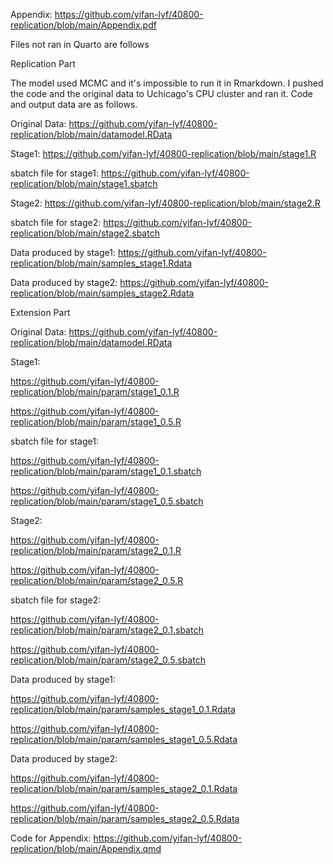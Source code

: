 Appendix: https://github.com/yifan-lyf/40800-replication/blob/main/Appendix.pdf

Files not ran in Quarto are follows

Replication Part

The model used MCMC and it's impossible to run it in Rmarkdown. I pushed the code and the original data to Uchicago's CPU cluster and ran it. Code and output data are as follows.

Original Data: https://github.com/yifan-lyf/40800-replication/blob/main/datamodel.RData

Stage1: https://github.com/yifan-lyf/40800-replication/blob/main/stage1.R

sbatch file for stage1: https://github.com/yifan-lyf/40800-replication/blob/main/stage1.sbatch

Stage2: https://github.com/yifan-lyf/40800-replication/blob/main/stage2.R

sbatch file for stage2: https://github.com/yifan-lyf/40800-replication/blob/main/stage2.sbatch

Data produced by stage1: https://github.com/yifan-lyf/40800-replication/blob/main/samples_stage1.Rdata

Data produced by stage2: https://github.com/yifan-lyf/40800-replication/blob/main/samples_stage2.Rdata

Extension Part

Original Data: https://github.com/yifan-lyf/40800-replication/blob/main/datamodel.RData

Stage1:

https://github.com/yifan-lyf/40800-replication/blob/main/param/stage1_0.1.R

https://github.com/yifan-lyf/40800-replication/blob/main/param/stage1_0.5.R

sbatch file for stage1:

https://github.com/yifan-lyf/40800-replication/blob/main/param/stage1_0.1.sbatch

https://github.com/yifan-lyf/40800-replication/blob/main/param/stage1_0.5.sbatch

Stage2:

https://github.com/yifan-lyf/40800-replication/blob/main/param/stage2_0.1.R

https://github.com/yifan-lyf/40800-replication/blob/main/param/stage2_0.5.R

sbatch file for stage2:

https://github.com/yifan-lyf/40800-replication/blob/main/param/stage2_0.1.sbatch

https://github.com/yifan-lyf/40800-replication/blob/main/param/stage2_0.5.sbatch

Data produced by stage1:

https://github.com/yifan-lyf/40800-replication/blob/main/param/samples_stage1_0.1.Rdata

https://github.com/yifan-lyf/40800-replication/blob/main/param/samples_stage1_0.5.Rdata

Data produced by stage2:

https://github.com/yifan-lyf/40800-replication/blob/main/param/samples_stage2_0.1.Rdata

https://github.com/yifan-lyf/40800-replication/blob/main/param/samples_stage2_0.5.Rdata

Code for Appendix: https://github.com/yifan-lyf/40800-replication/blob/main/Appendix.qmd
